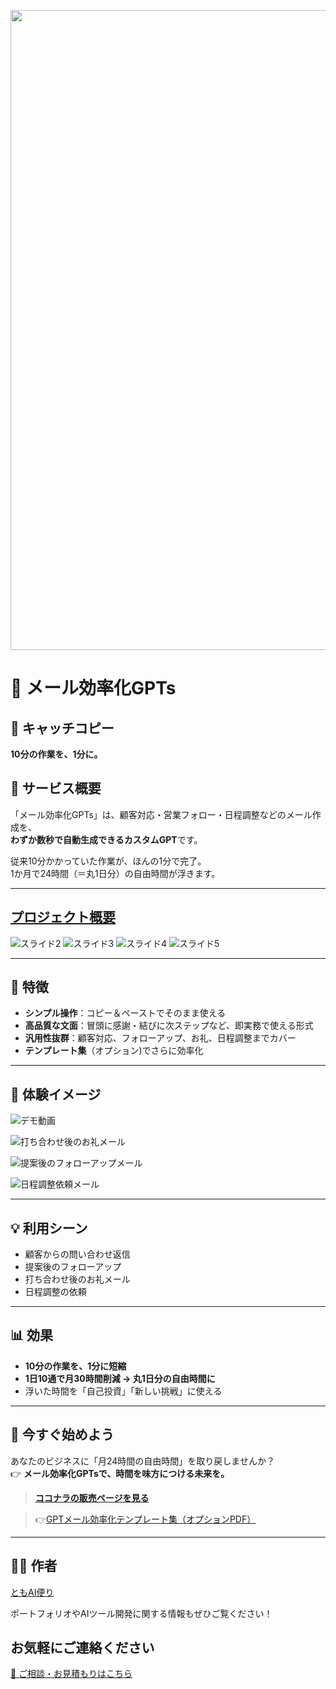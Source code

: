 <p align="center">

<img width="1536" height="1024" alt="偉人の知恵で、アイデアを磨き上げる" src="https://github.com/user-attachments/assets/cb45d091-1188-474e-98d8-513f0ee47857" />

</p>

# 📌 メール効率化GPTs

## 🚀 キャッチコピー
**10分の作業を、1分に。**

## 📝 サービス概要
「メール効率化GPTs」は、顧客対応・営業フォロー・日程調整などのメール作成を、  
**わずか数秒で自動生成できるカスタムGPT**です。

従来10分かかっていた作業が、ほんの1分で完了。  
1か月で24時間（＝丸1日分）の自由時間が浮きます。

---

## [プロジェクト概要](https://youtu.be/oNBut6TecgU)
![スライド2](https://github.com/TomoAIDayori/mail-efficiency-gpts/blob/main/%E8%B3%87%E6%96%99/%E3%83%A1%E3%83%BC%E3%83%AB%E5%8A%B9%E7%8E%87%E5%8C%96GPTs/%E3%82%B9%E3%83%A9%E3%82%A4%E3%83%892.PNG)
![スライド3](https://github.com/TomoAIDayori/mail-efficiency-gpts/blob/main/%E8%B3%87%E6%96%99/%E3%83%A1%E3%83%BC%E3%83%AB%E5%8A%B9%E7%8E%87%E5%8C%96GPTs/%E3%82%B9%E3%83%A9%E3%82%A4%E3%83%893.PNG)
![スライド4](https://github.com/TomoAIDayori/mail-efficiency-gpts/blob/main/%E8%B3%87%E6%96%99/%E3%83%A1%E3%83%BC%E3%83%AB%E5%8A%B9%E7%8E%87%E5%8C%96GPTs/%E3%82%B9%E3%83%A9%E3%82%A4%E3%83%894.PNG)
![スライド5](https://github.com/TomoAIDayori/mail-efficiency-gpts/blob/main/%E8%B3%87%E6%96%99/%E3%83%A1%E3%83%BC%E3%83%AB%E5%8A%B9%E7%8E%87%E5%8C%96GPTs/%E3%82%B9%E3%83%A9%E3%82%A4%E3%83%895.PNG)

---

## 🎯 特徴
- **シンプル操作**：コピー＆ペーストでそのまま使える  
- **高品質な文面**：冒頭に感謝・結びに次ステップなど、即実務で使える形式  
- **汎用性抜群**：顧客対応、フォローアップ、お礼、日程調整までカバー  
- **テンプレート集**（オプション)でさらに効率化  

---

## 📸 **体験イメージ**
![デモ動画](https://github.com/TomoAIDayori/mail-efficiency-gpts/blob/main/%E8%B3%87%E6%96%99/%E3%83%87%E3%83%A2%E5%8B%95%E7%94%BB.gif)

![打ち合わせ後のお礼メール](https://github.com/TomoAIDayori/mail-efficiency-gpts/blob/main/%E8%B3%87%E6%96%99/%E3%82%B9%E3%82%AF%E3%83%AA%E3%83%BC%E3%83%B3%E3%82%B7%E3%83%A7%E3%83%83%E3%83%88/%E6%89%93%E3%81%A1%E5%90%88%E3%82%8F%E3%81%9B%E5%BE%8C%E3%81%AE%E3%81%8A%E7%A4%BC%E3%83%A1%E3%83%BC%E3%83%AB.png)

![提案後のフォローアップメール](https://github.com/TomoAIDayori/mail-efficiency-gpts/blob/main/%E8%B3%87%E6%96%99/%E3%82%B9%E3%82%AF%E3%83%AA%E3%83%BC%E3%83%B3%E3%82%B7%E3%83%A7%E3%83%83%E3%83%88/%E6%8F%90%E6%A1%88%E5%BE%8C%E3%81%AE%E3%83%95%E3%82%A9%E3%83%AD%E3%83%BC%E3%82%A2%E3%83%83%E3%83%97%E3%83%A1%E3%83%BC%E3%83%AB.png)

![日程調整依頼メール](https://github.com/TomoAIDayori/mail-efficiency-gpts/blob/main/%E8%B3%87%E6%96%99/%E3%82%B9%E3%82%AF%E3%83%AA%E3%83%BC%E3%83%B3%E3%82%B7%E3%83%A7%E3%83%83%E3%83%88/%E6%97%A5%E7%A8%8B%E8%AA%BF%E6%95%B4%E4%BE%9D%E9%A0%BC%E3%83%A1%E3%83%BC%E3%83%AB.png)

---

## 💡 利用シーン
- 顧客からの問い合わせ返信  
- 提案後のフォローアップ  
- 打ち合わせ後のお礼メール  
- 日程調整の依頼  

---

## 📊 効果
- **10分の作業を、1分に短縮**  
- **1日10通で月30時間削減 → 丸1日分の自由時間に**  
- 浮いた時間を「自己投資」「新しい挑戦」に使える  

---

## 🧭 今すぐ始めよう
あなたのビジネスに「月24時間の自由時間」を取り戻しませんか？  
👉 **メール効率化GPTsで、時間を味方につける未来を。** 
>  **[ココナラの販売ページを見る](https://coconala.com/contents_market/pictures/cmf3ndqpl00xr6s0houn6itv9)**

> 👉[GPTメール効率化テンプレート集（オプションPDF）](https://coconala.com/services/3850924)

---

## 🧑‍💻 作者

[ともAI便り](https://github.com/TomoAIDayori)

ポートフォリオやAIツール開発に関する情報もぜひご覧ください！


## お気軽にご連絡ください
[📩 ご相談・お見積もりはこちら](mailto:realmadrid71214591@gmail.com)
